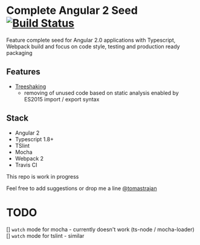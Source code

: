 # Complete Angular 2 Seed [![Build Status](https://travis-ci.org/tomastrajan/complete-angular2-seed.svg?branch=master)](https://travis-ci.org/tomastrajan/complete-angular2-seed)

Feature complete seed for Angular 2.0 applications with Typescript, Webpack build 
and focus on code style, testing and production ready packaging

## Features
* [Treeshaking](http://www.2ality.com/2015/12/webpack-tree-shaking.html) 
  - removing of unused code based on static analysis enabled by ES2015 import / export syntax

## Stack
* Angular 2
* Typescript 1.8+
* TSlint
* Mocha
* Webpack 2
* Travis CI

This repo is work in progress

Feel free to add suggestions or drop me a line [@tomastrajan](https://twitter.com/tomastrajan)

# TODO

[] `watch` mode for mocha - currently doesn't work (ts-node / mocha-loader)
[] `watch` mode for tslint - similar




